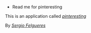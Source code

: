 * Read me for pinteresting

This is an application called [*pinteresting*](http://twitter.com/sfelgueres)

By [*Sergio Felgueres*](http://twitter.com/sfelgueres)